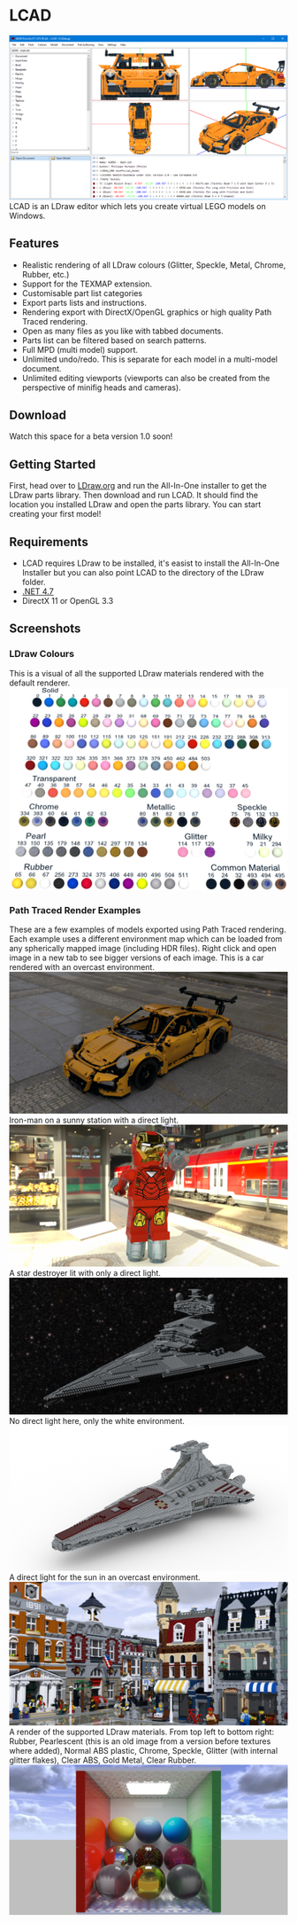 # LCAD
![Main Window](main.png "Main Window")
LCAD is an LDraw editor which lets you create virtual LEGO models on Windows.

## Features
- Realistic rendering of all LDraw colours (Glitter, Speckle, Metal, Chrome, Rubber, etc.)
- Support for the TEXMAP extension.
- Customisable part list categories
- Export parts lists and instructions.
- Rendering export with DirectX/OpenGL graphics or high quality Path Traced rendering.
- Open as many files as you like with tabbed documents.
- Parts list can be filtered based on search patterns.
- Full MPD (multi model) support.
- Unlimited undo/redo. This is separate for each model in a multi-model document.
- Unlimited editing viewports (viewports can also be created from the perspective of minifig heads and cameras).

## Download
Watch this space for a beta version 1.0 soon!

## Getting Started
First, head over to [LDraw.org](http://www.ldraw.org/) and run the All-In-One installer to get the LDraw parts library.
Then download and run LCAD. It should find the location you installed LDraw and open the parts library. You can start creating your first model!

## Requirements
- LCAD requires LDraw to be installed, it's easist to install the All-In-One Installer but you can also point LCAD to the directory of the LDraw folder.
- [.NET 4.7](https://www.microsoft.com/en-us/download/details.aspx?id=55170)
- DirectX 11 or OpenGL 3.3

## Screenshots
### LDraw Colours
This is a visual of all the supported LDraw materials rendered with the default renderer.
![](colours.png)
### Path Traced Render Examples
These are a few examples of models exported using Path Traced rendering. Each example uses a different environment map which can be loaded from any spherically mapped image (including HDR files). Right click and open image in a new tab to see bigger versions of each image.
This is a car rendered with an overcast environment.
![](42056.png)
Iron-man on a sunny station with a direct light.
![](ironman.png)
A star destroyer lit with only a direct light.
![](ISD.png)
No direct light here, only the white environment.
![](venator.png)
A direct light for the sun in an overcast environment.
![](town.png)
A render of the supported LDraw materials. From top left to bottom right: Rubber, Pearlescent (this is an old image from a version before textures where added), Normal ABS plastic, Chrome, Speckle, Glitter (with internal glitter flakes), Clear ABS, Gold Metal, Clear Rubber.
![](cornell.png)
